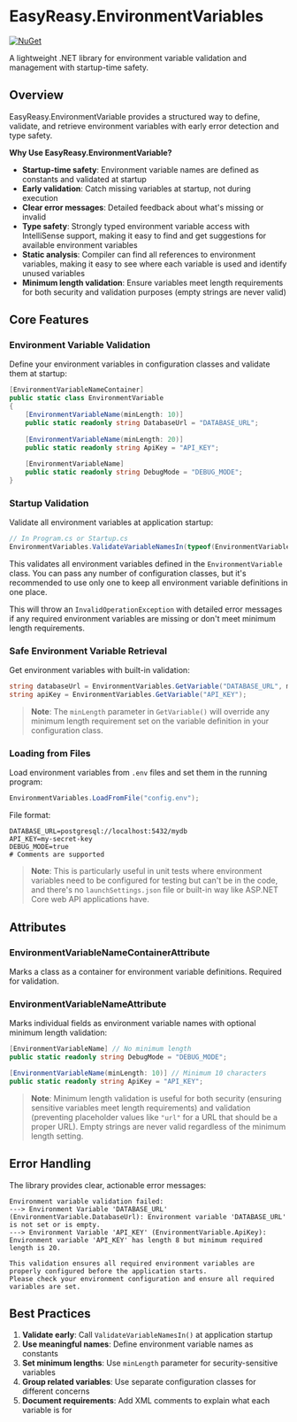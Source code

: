 # EasyReasy.EnvironmentVariables

[![NuGet](https://img.shields.io/badge/nuget-EasyReasy.EnvironmentVariables-blue.svg)](https://www.nuget.org/packages/EasyReasy.EnvironmentVariables)

A lightweight .NET library for environment variable validation and management with startup-time safety.

## Overview

EasyReasy.EnvironmentVariable provides a structured way to define, validate, and retrieve environment variables with early error detection and type safety.

**Why Use EasyReasy.EnvironmentVariable?**

- **Startup-time safety**: Environment variable names are defined as constants and validated at startup
- **Early validation**: Catch missing variables at startup, not during execution
- **Clear error messages**: Detailed feedback about what's missing or invalid
- **Type safety**: Strongly typed environment variable access with IntelliSense support, making it easy to find and get suggestions for available environment variables
- **Static analysis**: Compiler can find all references to environment variables, making it easy to see where each variable is used and identify unused variables
- **Minimum length validation**: Ensure variables meet length requirements for both security and validation purposes (empty strings are never valid)

## Core Features

### Environment Variable Validation

Define your environment variables in configuration classes and validate them at startup:

```csharp
[EnvironmentVariableNameContainer]
public static class EnvironmentVariable
{
    [EnvironmentVariableName(minLength: 10)]
    public static readonly string DatabaseUrl = "DATABASE_URL";
    
    [EnvironmentVariableName(minLength: 20)]
    public static readonly string ApiKey = "API_KEY";
    
    [EnvironmentVariableName]
    public static readonly string DebugMode = "DEBUG_MODE";
}
```

### Startup Validation

Validate all environment variables at application startup:

```csharp
// In Program.cs or Startup.cs
EnvironmentVariables.ValidateVariableNamesIn(typeof(EnvironmentVariable));
```

This validates all environment variables defined in the `EnvironmentVariable` class. You can pass any number of configuration classes, but it's recommended to use only one to keep all environment variable definitions in one place.

This will throw an `InvalidOperationException` with detailed error messages if any required environment variables are missing or don't meet minimum length requirements.

### Safe Environment Variable Retrieval

Get environment variables with built-in validation:

```csharp
string databaseUrl = EnvironmentVariables.GetVariable("DATABASE_URL", minLength: 10);
string apiKey = EnvironmentVariables.GetVariable("API_KEY");
```

> **Note**: The `minLength` parameter in `GetVariable()` will override any minimum length requirement set on the variable definition in your configuration class.

### Loading from Files

Load environment variables from `.env` files and set them in the running program:

```csharp
EnvironmentVariables.LoadFromFile("config.env");
```

File format:
```
DATABASE_URL=postgresql://localhost:5432/mydb
API_KEY=my-secret-key
DEBUG_MODE=true
# Comments are supported
```

> **Note**: This is particularly useful in unit tests where environment variables need to be configured for testing but can't be in the code, and there's no `launchSettings.json` file or built-in way like ASP.NET Core web API applications have.

## Attributes

### EnvironmentVariableNameContainerAttribute

Marks a class as a container for environment variable definitions. Required for validation.

### EnvironmentVariableNameAttribute

Marks individual fields as environment variable names with optional minimum length validation:

```csharp
[EnvironmentVariableName] // No minimum length
public static readonly string DebugMode = "DEBUG_MODE";

[EnvironmentVariableName(minLength: 10)] // Minimum 10 characters
public static readonly string ApiKey = "API_KEY";
```

> **Note**: Minimum length validation is useful for both security (ensuring sensitive variables meet length requirements) and validation (preventing placeholder values like `"url"` for a URL that should be a proper URL). Empty strings are never valid regardless of the minimum length setting.

## Error Handling

The library provides clear, actionable error messages:

```
Environment variable validation failed:
---> Environment Variable 'DATABASE_URL' (EnvironmentVariable.DatabaseUrl): Environment variable 'DATABASE_URL' is not set or is empty.
---> Environment Variable 'API_KEY' (EnvironmentVariable.ApiKey): Environment variable 'API_KEY' has length 8 but minimum required length is 20.

This validation ensures all required environment variables are properly configured before the application starts.
Please check your environment configuration and ensure all required variables are set.
```

## Best Practices

1. **Validate early**: Call `ValidateVariableNamesIn()` at application startup
2. **Use meaningful names**: Define environment variable names as constants
3. **Set minimum lengths**: Use `minLength` parameter for security-sensitive variables
4. **Group related variables**: Use separate configuration classes for different concerns
5. **Document requirements**: Add XML comments to explain what each variable is for

 